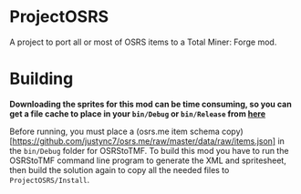 # ProjectOSRS
A project to port all or most of OSRS items to a Total Miner: Forge mod.

# Building
**Downloading the sprites for this mod can be time consuming, so you can get a file cache to place in your `bin/Debug` or `bin/Release` from [here](https://mega.nz/#!tn5QXDDD!16m1jjyEDxCXmjhp2lqy19kwcxPm2EHWtSabt0--nEE)**

Before running, you must place a (osrs.me item schema copy)[https://github.com/justync7/osrs.me/raw/master/data/raw/items.json] in the `bin/Debug` folder for OSRStoTMF.
To build this mod you have to run the OSRStoTMF command line program to generate the XML and spritesheet, then build  the solution again to copy all the needed files to `ProjectOSRS/Install`.
